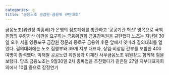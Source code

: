 ```yaml
---
categories: g
title: "금융노조 금감원·금융위 규탄대회"
---
```

금융노조(위원장 박홍배)가 은행의 점포폐쇄를 방관하고 ‘공공기관 혁신’ 명목으로 국책은행의 우량자산 이관을 요구하는 금융위원회·금융감독원을 규탄했다.노조는 지난달 30일 오후 서울 영등포구 금감원 정문과 종로구 금융위 후문 앞에서 잇따라 결의대회를 열었다. 결의대회에는 노조 집행부와 39개 지부 대표자, 상임·비상임 간부를 포함한 400여명이 참석했다. 박해철 공공노련 위원장과 이재진 사무금융노조 위원장도 함께해 힘을 보탰다. 당초 금융노조는 9월30일 2차 총파업을 추진했다가 같은달 27일 지부대표자회의에서 10월 중으로 잠정연기
